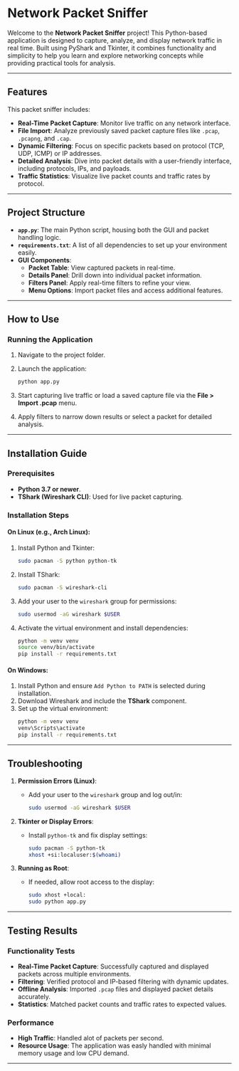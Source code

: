 
# **Network Packet Sniffer**

Welcome to the **Network Packet Sniffer** project! This Python-based application is designed to capture, analyze, and display network traffic in real time. Built using PyShark and Tkinter, it combines functionality and simplicity to help you learn and explore networking concepts while providing practical tools for analysis.

---

## **Features**
This packet sniffer includes:
- **Real-Time Packet Capture**: Monitor live traffic on any network interface.
- **File Import**: Analyze previously saved packet capture files like `.pcap`, `.pcapng`, and `.cap`.
- **Dynamic Filtering**: Focus on specific packets based on protocol (TCP, UDP, ICMP) or IP addresses.
- **Detailed Analysis**: Dive into packet details with a user-friendly interface, including protocols, IPs, and payloads.
- **Traffic Statistics**: Visualize live packet counts and traffic rates by protocol.

---

## **Project Structure**
- **`app.py`**: The main Python script, housing both the GUI and packet handling logic.
- **`requirements.txt`**: A list of all dependencies to set up your environment easily.
- **GUI Components**:
  - **Packet Table**: View captured packets in real-time.
  - **Details Panel**: Drill down into individual packet information.
  - **Filters Panel**: Apply real-time filters to refine your view.
  - **Menu Options**: Import packet files and access additional features.

---

## **How to Use**
### Running the Application
1. Navigate to the project folder.
2. Launch the application:
   ```bash
   python app.py
   ```

3. Start capturing live traffic or load a saved capture file via the **File > Import .pcap** menu.
4. Apply filters to narrow down results or select a packet for detailed analysis.

---

## **Installation Guide**
### Prerequisites
- **Python 3.7 or newer**.
- **TShark (Wireshark CLI)**: Used for live packet capturing.

### Installation Steps

#### **On Linux (e.g., Arch Linux):**
1. Install Python and Tkinter:
   ```bash
   sudo pacman -S python python-tk
   ```
2. Install TShark:
   ```bash
   sudo pacman -S wireshark-cli
   ```
3. Add your user to the `wireshark` group for permissions:
   ```bash
   sudo usermod -aG wireshark $USER
   ```
4. Activate the virtual environment and install dependencies:
   ```bash
   python -m venv venv
   source venv/bin/activate
   pip install -r requirements.txt
   ```

#### **On Windows:**
1. Install Python and ensure `Add Python to PATH` is selected during installation.
2. Download Wireshark and include the **TShark** component.
3. Set up the virtual environment:
   ```cmd
   python -m venv venv
   venv\Scripts\activate
   pip install -r requirements.txt
   ```

---

## **Troubleshooting**
1. **Permission Errors (Linux)**:
   - Add your user to the `wireshark` group and log out/in:
     ```bash
     sudo usermod -aG wireshark $USER
     ```

2. **Tkinter or Display Errors**:
   - Install `python-tk` and fix display settings:
     ```bash
     sudo pacman -S python-tk
     xhost +si:localuser:$(whoami)
     ```

3. **Running as Root**:
   - If needed, allow root access to the display:
     ```bash
     sudo xhost +local:
     sudo python app.py
     ```

---

## **Testing Results**
### Functionality Tests
- **Real-Time Packet Capture**: Successfully captured and displayed packets across multiple environments.
- **Filtering**: Verified protocol and IP-based filtering with dynamic updates.
- **Offline Analysis**: Imported `.pcap` files and displayed packet details accurately.
- **Statistics**: Matched packet counts and traffic rates to expected values.

### Performance
- **High Traffic**: Handled alot of packets per second.
- **Resource Usage**: The application was easly handled with minimal memory usage and low CPU demand.

---




